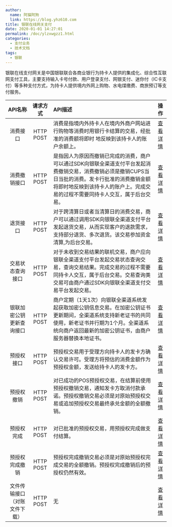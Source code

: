 ```yaml
---
author: 
  name: 阿猫阿狗
  link: https://blog.yhz610.com
title: 银联在线网关支付
date: 2020-01-01 14:27:01
permalink: /doc/ylzxwgzz1.html
categories: 
  - 支付业务
  - 技术文档
tags: 
  - 银联
---
```


银联在线支付网关是中国银联联合各商业银行为持卡人提供的集成化、综合性互联网支付工具，主要支持输入卡号付款、用户登录支付、网银支付、迷你付（IC卡支付）等多种支付方式，为持卡人提供境内外网上购物、水电煤缴费、商旅预订等支付服务。

<!-- more -->


|API名称|请求方式|API描述|操作|
|:-:|:-:|:-|:-:|
|消费接口|HTTP POST|消费是指境内外持卡人在境内外商户网站进行购物等消费时用银行卡结算的交易，经批准的消费额将即时 地反映到该持卡人的账户余额上。|[查看详情](https://open.unionpay.com/tjweb/acproduct/APIList?acpAPIId=754&apiservId=448)|
|消费撤销接口|HTTP POST|是指因人为原因而撤销已完成的消费，商户可以通过SDK向银联全渠道支付平台发起消费撤销交易，消费撤销必须是撤销CUPS当日当批的消费。发卡行批准的消费撤销金额将即时地反映到该持卡人的账户上。完成交易的过程不需要同持卡人交互，属于后台交易。|[查看详情](https://open.unionpay.com/tjweb/acproduct/APIList?acpAPIId=755&apiservId=448)|
|退货接口|HTTP POST|对于跨清算日或者当清算日的消费交易，商户可以通过调用SDK向银联全渠道支付平台发起退货交易，从而实现客户的退款需求，支持部分退货、多次退货。该交易参加资金清算,为后台交易。|[查看详情](https://open.unionpay.com/tjweb/acproduct/APIList?acpAPIId=756&apiservId=448)|
|交易状态查询接口|HTTP POST|对于未收到交易结果的联机交易，商户应向银联全渠道支付平台发起交易状态查询交易，查询交易结果。完成交易的过程不需要同持卡人交互，属于后台交易。交易查询类交易可由商户通过SDK向银联全渠道支付交易平台发起交易。|[查看详情](https://open.unionpay.com/tjweb/acproduct/APIList?acpAPIId=757&apiservId=448)|
|银联加密公钥更新查询接口|HTTP POST|商户定期（1天1次）向银联全渠道系统发起获取加密公钥信息交易。在加密公钥证书更新期间，全渠道系统支持新老证书的共同使用，新老证书并行期为1个月。全渠道系统向商户返回最新的加密公钥证书，由商户服务器替换本地证书。|[查看详情](https://open.unionpay.com/tjweb/acproduct/APIList?acpAPIId=758&apiservId=448)|
|预授权接口|HTTP POST|预授权交易用于受理方向持卡人的发卡方确认交易许可。受理方将预估的消费金额作为预授权金额，发送给持卡人的发卡方。|[查看详情](https://open.unionpay.com/tjweb/acproduct/APIList?acpAPIId=759&apiservId=448)|
|预授权撤销|HTTP POST|对已成功的POS预授权交易，在结算前使用预授权撤销交易，通知发卡方取消付款承诺。预授权撤销交易必须是对原始预授权交易或追加预授权交易最终承兑金额的全额撤销。|[查看详情](https://open.unionpay.com/tjweb/acproduct/APIList?acpAPIId=760&apiservId=448)|
|预授权完成|HTTP POST|对已批准的预授权交易，用预授权完成做支付结算。|[查看详情](https://open.unionpay.com/tjweb/acproduct/APIList?acpAPIId=761&apiservId=448)|
|预授权完成撤销|HTTP POST|预授权完成撤销交易必须是对原始预授权完成交易的全额撤销。预授权完成撤销后的预授权仍然有效。|[查看详情](https://open.unionpay.com/tjweb/acproduct/APIList?acpAPIId=762&apiservId=448)|
|文件传输接口（对账文件下载）|HTTP POST|无|[查看详情](https://open.unionpay.com/tjweb/acproduct/APIList?acpAPIId=763&apiservId=448)|

